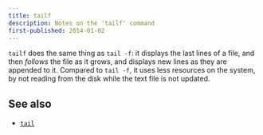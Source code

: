 ```yaml
---
title: tailf
description: Notes on the 'tailf' command
first-published: 2014-01-02
---
```


`tailf` does the same thing as `tail -f`: it displays the last lines of 
a file, and then *follows* the file as it grows, and displays new lines 
as they are appended to it. Compared to `tail -f`, it uses less 
resources on the system, by not reading from the disk while the text 
file is not updated.

See also
--------

*   [`tail`](/posts/tail/)
